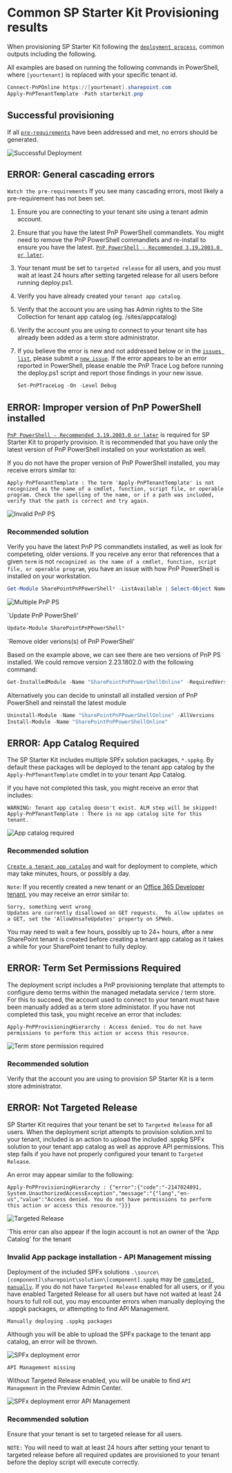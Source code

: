# Common SP Starter Kit Provisioning results

When provisioning SP Starter Kit following the [`deployment process`](../provisioning/readme.md), common outputs including the following.

All examples are based on running the following commands in PowerShell, where `[yourtenant]` is replaced with your specific tenant id.

```powershell
Connect-PnPOnline https://[yourtenant].sharepoint.com
Apply-PnPTenantTemplate -Path starterkit.pnp
```


## Successful provisioning

If all [`pre-requirements`](../#pre-requirements) have been addressed and met, no errors should be generated.

![Successful Deployment](../assets/images/provision-ps-success.png)


## ERROR: General cascading errors

`Watch the pre-requirements` If you see many cascading errors, most likely a pre-requirement has not been set.

1. Ensure you are connecting to your tenant site using a tenant admin account.

1. Ensure that you have the latest PnP PowerShell commandlets. You might need to remove the PnP PowerShell commandlets and re-install to ensure you have the latest. [`PnP PowerShell - Recommended 3.19.2003.0 or later`](https://github.com/PnP/PnP-PowerShell/releases).

1. Your tenant must be set to `targeted release` for all users, and you must wait at least 24 hours after setting targeted release for all users before running deploy.ps1.

1. Verify you have already created your `tenant app catalog`.

1. Verify that the account you are using has Admin rights to the Site Collection for tenant app catalog (eg. /sites/appcatalog)

1. Verify the account you are using to connect to your tenant site has already been added as a term store administrator.

1. If you believe the error is new and not addressed below or in the [`issues list`](https://github.com/SharePoint/sp-starter-kit/issues), please submit a [`new issue`](https://github.com/SharePoint/sp-starter-kit/issues). If the error appears to be an error reported in PowerShell, please enable the PnP Trace Log before running the deploy.ps1 script and report those findings in your new issue.

   ```powershell
   Set-PnPTraceLog -On -Level Debug
   ```


## ERROR: Improper version of PnP PowerShell installed

[`PnP PowerShell - Recommended 3.19.2003.0 or later`](https://github.com/PnP/PnP-PowerShell/releases) is required for SP Starter Kit to properly provision. It is recommended that you have only the latest version of PnP PowerShell installed on your workstation as well.

If you do not have the proper version of PnP PowerShell installed, you may receive errors similar to:

`Apply-PnPTenantTemplate : The term 'Apply-PnPTenantTemplate' is not recognized as the name of a cmdlet, function, script file, or
operable program. Check the spelling of the name, or if a path was included, verify that the path is correct and try
again.`

![Invalid PnP PS](../assets/images/provision-ps-failed-invalid-pnpps-version.png)


### Recommended solution

Verify you have the latest PnP PS commandlets installed, as well as look for competeting, older versions. If you receive any error that references that a given `term` is not `recognized as the name of a cmdlet, function, script file, or
operable program`, you have an issue with how PnP PowerShell is installed on your workstation.

```powershell
Get-Module SharePointPnPPowerShell* -ListAvailable | Select-Object Name,Version | Sort-Object Version -Descending
```

![Multiple PnP PS](../assets/images/provision-ps-failed-invalid-pnpps-multiple.png)

`Update PnP PowerShell'

```powershell
Update-Module SharePointPnPPowerShell*
```

`Remove older verions(s) of PnP PowerShell'

Based on the example above, we can see there are two versions of PnP PS installed. We could remove version  2.23.1802.0 with the following command:

```powershell
Get-InstalledModule -Name "SharePointPnPPowerShellOnline" -RequiredVersion 2.23.1802.0 | Uninstall-Module
```

Alternatively you can decide to uninstall all installed version of PnP PowerShell and reinstall the latest module
```powershell
Uninstall-Module -Name "SharePointPnPPowerShellOnline" -AllVersions
Install-Module -Name "SharePointPnPPowerShellOnline"
```


## ERROR: App Catalog Required

The SP Starter Kit includes multiple SPFx solution packages, `*.sppkg`. By default these packages will be deployed to the tenant app catalog by the `Apply-PnPTenantTemplate` cmdlet in to your tenant App Catalog.

If you have not completed this task, you might receive an error that includes:

```
WARNING: Tenant app catalog doesn't exist. ALM step will be skipped!
Apply-PnPTenantTemplate : There is no app catalog site for this tenant.
```

![App catalog required](../assets/images/provision-ps-failed-no-app-catalog.png)


### Recommended solution

[`Create a tenant app catalog`](./manual-deploy-sppkg-solution.md) and wait for deployment to complete, which may take minutes, hours, or possibly a day.

`Note`: If you recently created a new tenant or an [Office 365 Developer tenant](https://docs.microsoft.com/en-us/office/developer-program/microsoft-365-developer-program), you may receive an error similar to:

```
Sorry, something went wrong
Updates are currently disallowed on GET requests.  To allow updates on a GET, set the 'AllowUnsafeUpdates' property on SPWeb.
```

You may need to wait a few hours, possibly up to 24+ hours, after a new SharePoint tenant is created before creating a tenant app catalog as it takes a while for your SharePoint tenant to fully deploy.


## ERROR: Term Set Permissions Required

The deployment script includes a PnP provisioning template that attempts to configure demo terms within the managed metadata service / term store. For this to succeed, the account used to connect to your tenant must have been manually added as a term store administator. If you have not completed this task, you might receive an error that includes:

`Apply-PnPProvisioningHierarchy : Access denied. You do not have permissions to perform this action or access this resource.`

![Term store permission required](../assets/images/provision-ps-failed-not-termset-admin.png)


### Recommended solution

Verify that the account you are using to provision SP Starter Kit is a term store administrator.


## ERROR: Not Targeted Release

SP Starter Kit requires that your tenant be set to `Targeted Release` for all users. When the deployment script attempts to provision solution.xml to your tenant, included is an action to upload the included .sppkg SPFx solution to your tenant app catalog as well as approve API permissions. This step fails if you have not properly configured your tenant to `Targeted Release`.

An error may appear similar to the following:

`Apply-PnPProvisioningHierarchy : {"error":{"code":"-2147024891, System.UnauthorizedAccessException","message":"{"lang","en-us","value":"Access denied. You do not have permissions to perform this action or access this resource."}}}`

![Targeted Release](../assets/images/provision-ps-failed-not-targeted-release.png)

`This error can also appear if the login account is not an owner of the 'App Catalog' for the tenant


### Invalid App package installation - API Management missing

Deployment of the included SPFx solutions `.\source\[component]\sharepoint\solution\[component].sppkg` may be  [`completed manually`](./manual-deploy-sppkg-solution.md). If you do not have `Targeted Release` enabled for all users, or if you have enabled Targeted Release for all users but have not waited at least 24 hours to full roll out, you may encounter errors when manually deploying the .sppgk packages, or attempting to find API Management.

`Manually deploying .sppkg packages`

Although you will be able to upload the SPFx package to the tenant app catalog, an error will be thrown.

![SPFx deployment error](../assets/images/provision-package-deployment-error.png)

`API Management missing`

Without Targeted Release enabled, you will be unable to find `API Management` in the Preview Admin Center.

![SPFx deployment error API Management](../assets/images/provision-error-api-management-missing.png)


### Recommended solution

Ensure that your tenant is set to targeted release for all users.

`NOTE:` You will need to wait at least 24 hours after setting your tenant to targeted release before all required updates are provisioned to your tenant before the deploy script will execute correctly.